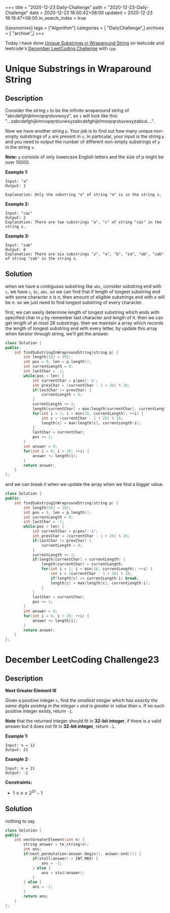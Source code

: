 +++
title = "2020-12-23 Daily-Challenge"
path = "2020-12-23-Daily-Challenge"
date = 2020-12-23 18:00:42+08:00
updated = 2020-12-23 18:19:47+08:00
in_search_index = true

[taxonomies]
tags = ["Algorithm"]
categories = [ "DailyChallenge",]
archives = [ "archive",]
+++

Today I have done [Unique Substrings in Wraparound String](https://leetcode.com/problems/unique-substrings-in-wraparound-string/) on leetcode and leetcode's [December LeetCoding Challenge](https://leetcode.com/explore/challenge/card/december-leetcoding-challenge/572/week-4-december-22nd-december-28th/3578/) with `cpp`.

<!-- more -->

# Unique Substrings in Wraparound String

## Description

Consider the string `s` to be the infinite wraparound string of "abcdefghijklmnopqrstuvwxyz", so `s` will look like this: "...zabcdefghijklmnopqrstuvwxyzabcdefghijklmnopqrstuvwxyzabcd....".

Now we have another string `p`. Your job is to find out how many unique non-empty substrings of `p` are present in `s`. In particular, your input is the string `p` and you need to output the number of different non-empty substrings of `p` in the string `s`.

**Note:** `p` consists of only lowercase English letters and the size of p might be over 10000.

**Example 1:**

```
Input: "a"
Output: 1

Explanation: Only the substring "a" of string "a" is in the string s.
```

**Example 2:**

```
Input: "cac"
Output: 2
Explanation: There are two substrings "a", "c" of string "cac" in the string s.
```

**Example 3:**

```
Input: "zab"
Output: 6
Explanation: There are six substrings "z", "a", "b", "za", "ab", "zab" of string "zab" in the string s.
```

## Solution

when we have a contiguous substring like `abc`, consider substring end with `c`, we have `c`, `bc`, `abc`. so we can find that if length of longest substring end with some character $x$ is $n$, then amount of eligible substrings end with $x$ will be $n$. so we just need to find longest substring of every character.

first, we can easily determine length of longest substring which ends with specified char in `p` by remember last character and length of it. then we can get length of at most 26 substrings. then we maintain a array which records the length of longest substring end with every letter, by update this array when iterator through string, we'll get the answer.

``` cpp
class Solution {
public:
    int findSubstringInWraproundString(string p) {
        int length[26] = {0};
        int pos = 0, len = p.length();
        int currentLength = 0;
        int lastChar = -1;
        while(pos < len) {
            int currentChar = p[pos]-'a';
            int prevChar = (currentChar - 1 + 26) % 26;
            if(lastChar != prevChar) {
                currentLength = 0;
            }
            currentLength += 1;
            length[currentChar] = max(length[currentChar], currentLength);
            for(int i = 1; i < min(26, currentLength); ++i) {
                int c = (currentChar - 1 + 26) % 26;
                length[c] = max(length[c], currentLength-i);
            }
            lastChar = currentChar;
            pos += 1;
        }
        int answer = 0;
        for(int i = 0; i < 26; ++i) {
            answer += length[i];
        }
        return answer;
    }
};
```

and we can break it when we update the array when we find a bigger value.

``` cpp
class Solution {
public:
    int findSubstringInWraproundString(string p) {
        int length[26] = {0};
        int pos = 0, len = p.length();
        int currentLength = 0;
        int lastChar = -1;
        while(pos < len) {
            int currentChar = p[pos]-'a';
            int prevChar = (currentChar - 1 + 26) % 26;
            if(lastChar != prevChar) {
                currentLength = 0;
            }
            currentLength += 1;
            if(length[currentChar] < currentLength) {
                length[currentChar] = currentLength;
                for(int i = 1; i < min(26, currentLength); ++i) {
                    int c = (currentChar - 1 + 26) % 26;
                    if(length[c] >= currentLength-i) break;
                    length[c] = max(length[c], currentLength-i);
                }
            }
            lastChar = currentChar;
            pos += 1;
        }
        int answer = 0;
        for(int i = 0; i < 26; ++i) {
            answer += length[i];
        }
        return answer;
    }
};
```

# December LeetCoding Challenge23

## Description

**Next Greater Element III**

Given a positive integer `n`, find *the smallest integer which has exactly the same digits existing in the integer* `n` *and is greater in value than* `n`. If no such positive integer exists, return `-1`.

**Note** that the returned integer should fit in **32-bit integer**, if there is a valid answer but it does not fit in **32-bit integer**, return `-1`.

**Example 1:**

```
Input: n = 12
Output: 21
```

**Example 2:**

```
Input: n = 21
Output: -1
```

**Constraints:**

- $1 \le n \le 2^{31} - 1$

## Solution

nothing to say

``` cpp
class Solution {
public:
    int nextGreaterElement(int n) {
        string answer = to_string(n);
        int ans;
        if(next_permutation(answer.begin(), answer.end())) {
            if(stoll(answer) > INT_MAX) {
                ans = -1;
            } else {
                ans = stoi(answer);
            }
        } else {
            ans = -1;
        }
        return ans;
    }
};
```